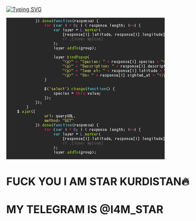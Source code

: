 [![Typing SVG](https://readme-typing-svg.herokuapp.com?font=Neuton&size=25&color=30FF40&background=000000&center=true&vCenter=true&width=360&height=60&lines=HELLO+YOUR%2C+FATHER+IS+HERE;LEFT+THE+WORLD😉;TODAY+I+WILL+TELL+YOU;I+FUCK+YOUR+SCRIPT;STAR+IS+HERE;FUCK+YOU;I+AM+STAR+KURDISTAN;MY+TELEGRAM+USER;I4M_STAR)](https://git.io/typing-svg)

<img src="https://github.com/star-kurdistan/Gif_SYSTEM/blob/main/STAR_CODER.gif" alt="" border="0" />

# FUCK YOU I AM STAR KURDISTAN🔥
# MY TELEGRAM IS @I4M_STAR
